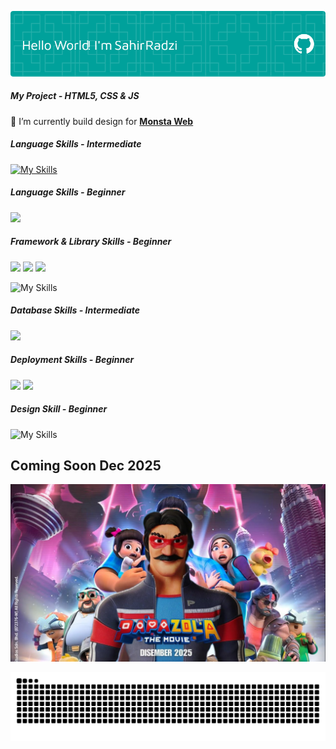 <!-- ## Hello World! I'm Sahir Radzi👋 -->

![SahirRadzi](img/new_header.png)

<!--
**SahirRadzi/sahirradzi** is a ✨ _special_ ✨ repository because its `README.md` (this file) appears on your GitHub profile.

Here are some ideas to get you started:

- 🔭 I’m currently working on ...
- 🌱 I’m currently learning ...
- 👯 I’m looking to collaborate on ...
- 🤔 I’m looking for help with ...
- 💬 Ask me about ...
- 📫 How to reach me: ...
- 😄 Pronouns: ...
- ⚡ Fun fact: ...
-->

<!-- - 🔭 I’m currently **student**
- 🌱 I’m currently learning [**Laravel 12**](https://laravel.com/) -->

##### My Project - HTML5, CSS & JS

🌱 I’m currently build design for [**Monsta Web**](https://sahirradzi.github.io/monsta-web/)

##### Language Skills - Intermediate

[![My Skills](https://skillicons.dev/icons?i=html,css,php)](https://skillicons.dev)

##### Language Skills - Beginner

<img src="https://img.shields.io/badge/JavaScript-323330?style=for-the-badge&logo=javascript&logoColor=F7DF1E" />

##### Framework & Library Skills - Beginner

<img src="https://img.shields.io/badge/ngrok-140648?style=for-the-badge&logo=Ngrok&logoColor=white"/> <img src="https://img.shields.io/badge/Swagger-85EA2D?style=for-the-badge&logo=Swagger&logoColor=white"/> <img src="https://img.shields.io/badge/livewire-4e56a6?style=for-the-badge&logo=livewire&logoColor=white" />

![My Skills](https://skillicons.dev/icons?i=bootstrap,laravel,postman)

##### Database Skills - Intermediate

<img src="https://img.shields.io/badge/MySQL-005C84?style=for-the-badge&logo=mysql&logoColor=white" />

##### Deployment Skills - Beginner

<img src="https://img.shields.io/badge/Hostinger-673DE6?style=for-the-badge&logo=hostinger&logoColor=white" /> <img src="https://img.shields.io/badge/Digital_Ocean-0080FF?style=for-the-badge&logo=DigitalOcean&logoColor=white" />

##### Design Skill - Beginner

![My Skills](https://skillicons.dev/icons?i=ps)

## Coming Soon Dec 2025

![Papazola](img/papazola.jpg)

<!-- ##### My Github Stats

![Sahir Radzi GitHub stats](https://github-readme-stats.vercel.app/api?username=SahirRadzi) -->

<img src="https://raw.githubusercontent.com/SahirRadzi/SahirRadzi/output/snake.svg" alt="Snake animation" />

###
